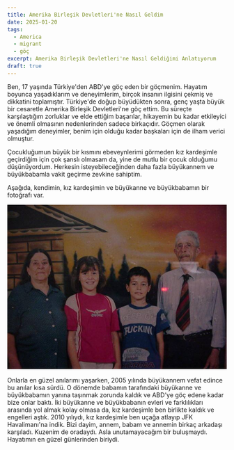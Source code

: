 ```yaml
---
title: Amerika Birleşik Devletleri'ne Nasıl Geldim
date: 2025-01-20
tags:
  - America
  - migrant
  - göç
excerpt: Amerika Birleşik Devletleri'ne Nasıl Geldiğimi Anlatıyorum
draft: true
---
```



Ben, 17 yaşında Türkiye'den ABD'ye göç eden bir göçmenim. Hayatım boyunca yaşadıklarım ve deneyimlerim, birçok insanın ilgisini çekmiş ve dikkatini toplamıştır. Türkiye'de doğup büyüdükten sonra, genç yaşta büyük bir cesaretle Amerika Birleşik Devletleri'ne göç ettim. Bu süreçte karşılaştığım zorluklar ve elde ettiğim başarılar, hikayemin bu kadar etkileyici ve önemli olmasının nedenlerinden sadece birkaçıdır. Göçmen olarak yaşadığım deneyimler, benim için olduğu kadar başkaları için de ilham verici olmuştur.

Çocukluğumun büyük bir kısmını ebeveynlerimi görmeden kız kardeşimle geçirdiğim için çok şanslı olmasam da, yine de mutlu bir çocuk olduğumu düşünüyordum. Herkesin isteyebileceğinden daha fazla büyükannem ve büyükbabamla vakit geçirme zevkine sahiptim.

Aşağıda, kendimin, kız kardeşimin ve büyükanne ve büyükbabamın bir fotoğrafı var.

![](assets/dedem%20ve%20anneannem.jpg)

Onlarla en güzel anılarımı yaşarken, 2005 yılında büyükannem vefat edince bu anılar kısa sürdü. O dönemde babamın tarafındaki büyükanne ve büyükbabamın yanına taşınmak zorunda kaldık ve ABD'ye göç edene kadar bize onlar baktı. İki büyükanne ve büyükbabanın evleri ve farklılıkları arasında yol almak kolay olmasa da, kız kardeşimle ben birlikte kaldık ve engelleri aştık. 2010 yılıydı, kız kardeşimle ben uçağa atlayıp JFK Havalimanı'na indik. Bizi dayim, annem, babam ve annemin birkaç arkadaşı karşıladı. Kuzenim de oradaydı. Asla unutamayacağım bir buluşmaydı. Hayatımın en güzel günlerinden biriydi.